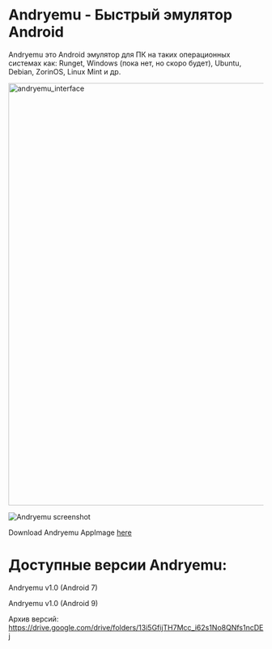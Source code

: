 # Andryemu - Быстрый эмулятор Android

Andryemu это Android эмулятор для ПК на таких операционных системах как: Runget, Windows (пока нет, но скоро будет), Ubuntu, Debian, ZorinOS, Linux Mint и др.

<img width="1028" height="835" alt="andryemu_interface" src="https://github.com/user-attachments/assets/a410a18f-bc89-417d-b1c0-92ebceb7f58b" />


![Andryemu screenshot](https://github.com/user-attachments/assets/888fdd7d-a291-4b0f-909d-dbe5ce0f5198)

Download Andryemu AppImage <a href="https://drive.google.com/file/d/1FbEaPkwH_UGt4_fDUk4m5sNJu5sWDYuT/view?usp=drivesdk">here</a>

# Доступные версии Andryemu:

Andryemu v1.0 (Android 7)

Andryemu v1.0 (Android 9)

Архив версий: https://drive.google.com/drive/folders/13i5GfijTH7Mcc_i62s1No8QNfs1ncDEj
